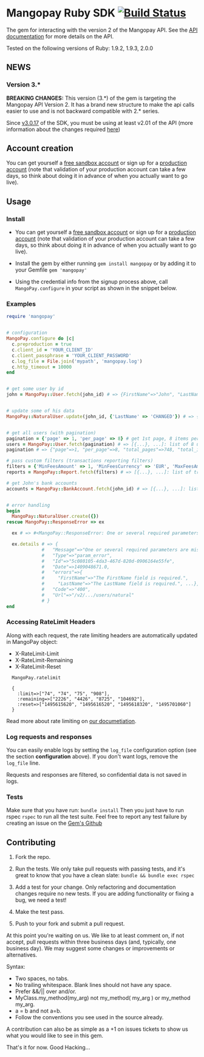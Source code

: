 # Mangopay Ruby SDK [![Build Status](https://travis-ci.org/Mangopay/mangopay2-ruby-sdk.svg?branch=master)](https://travis-ci.org/Mangopay/mangopay2-ruby-sdk)

The gem for interacting with the version 2 of the Mangopay API.
See the [API documentation](http://docs.mangopay.com/api-references/)
for more details on the API.

Tested on the following versions of Ruby: 1.9.2, 1.9.3, 2.0.0

## NEWS

### Version 3.*
**BREAKING CHANGES:** This version (3.\*) of the gem is targeting the Mangopay API Version 2. It has a brand new structure to make the api calls easier to use and is not backward compatible with 2.\* series.

Since [v3.0.17](https://github.com/Mangopay/mangopay2-ruby-sdk/releases/tag/v3.0.17) of the SDK, you must be using at least v2.01 of the API (more information about the changes required [here](https://docs.mangopay.com/api-v2-01-overview/))

Account creation
-------------------------------------------------
You can get yourself a [free sandbox account](https://www.mangopay.com/signup/create-sandbox/) or sign up for a [production account](https://www.mangopay.com/signup/production-account/) (note that validation of your production account can take a few days, so think about doing it in advance of when you actually want to go live).

## Usage

### Install
* You can get yourself a [free sandbox account](https://www.mangopay.com/get-started/create-sandbox/) or sign up for a [production account](https://www.mangopay.com/signup/production-account/) (note that validation of your production account can take a few days, so think about doing it in advance of when you actually want to go live).

* Install the gem by either running ```gem install mangopay```
or by adding it to your Gemfile ```gem 'mangopay'```

* Using the credential info from the signup process above, call ```MangoPay.configure``` in your script as shown in the snippet below.

### Examples

```ruby
require 'mangopay'


# configuration
MangoPay.configure do |c|
  c.preproduction = true
  c.client_id = 'YOUR_CLIENT_ID'
  c.client_passphrase = 'YOUR_CLIENT_PASSWORD'
  c.log_file = File.join('mypath', 'mangopay.log')
  c.http_timeout = 10000
end


# get some user by id
john = MangoPay::User.fetch(john_id) # => {FirstName"=>"John", "LastName"=>"Doe", ...}


# update some of his data
MangoPay::NaturalUser.update(john_id, {'LastName' => 'CHANGED'}) # => {FirstName"=>"John", "LastName"=>"CHANGED", ...}


# get all users (with pagination)
pagination = {'page' => 1, 'per_page' => 8} # get 1st page, 8 items per page
users = MangoPay::User.fetch(pagination) # => [{...}, ...]: list of 8 users data hashes
pagination # => {"page"=>1, "per_page"=>8, "total_pages"=>748, "total_items"=>5978}

# pass custom filters (transactions reporting filters)
filters = {'MinFeesAmount' => 1, 'MinFeesCurrency' => 'EUR', 'MaxFeesAmount' => 1000, 'MaxFeesCurrency' => 'EUR'}
reports = MangoPay::Report.fetch(filters) # => [{...}, ...]: list of transaction reports between 1 and 1000 EUR

# get John's bank accounts
accounts = MangoPay::BankAccount.fetch(john_id) # => [{...}, ...]: list of accounts data hashes (10 per page by default)


# error handling
begin
  MangoPay::NaturalUser.create({})
rescue MangoPay::ResponseError => ex

  ex # => #<MangoPay::ResponseError: One or several required parameters are missing or incorrect. [...] FirstName: The FirstName field is required. LastName: The LastName field is required. Nationality: The Nationality field is required.>

  ex.details # => {
             #   "Message"=>"One or several required parameters are missing or incorrect. [...]",
             #   "Type"=>"param_error",
             #   "Id"=>"5c080105-4da3-467d-820d-0906164e55fe",
             #   "Date"=>1409048671.0,
             #   "errors"=>{
             #     "FirstName"=>"The FirstName field is required.",
             #     "LastName"=>"The LastName field is required.", ...},
             #   "Code"=>"400",
             #   "Url"=>"/v2/.../users/natural"
             # }
end
```

### Accessing RateLimit Headers
Along with each request, the rate limiting headers are automatically updated in MangoPay object:

* X-RateLimit-Limit
* X-RateLimit-Remaining
* X-RateLimit-Reset

```
  MangoPay.ratelimit

  {
    :limit=>["74", "74", "75", "908"],
    :remaining=>["2226", "4426", "8725", "104692"],
    :reset=>["1495615620", "1495616520", "1495618320", "1495701060"]
  }
```

Read more about rate limiting on [our documetiation](https://docs.mangopay.com/guide/rate-limiting).

### Log requests and responses
You can easily enable logs by setting the ```log_file``` configuration option (see the section **configuration** above). If you don't want logs, remove the ```log_file``` line.

Requests and responses are filtered, so confidential data is not saved in logs.

### Tests
Make sure that you have run: ```bundle install```
Then you just have to run rspec ```rspec``` to run all the test suite.
Feel free to report any test failure by creating an issue
on the [Gem's Github](https://github.com/Mangopay/mangopay2-ruby-sdk/issues)

## Contributing

1. Fork the repo.

2. Run the tests. We only take pull requests with passing tests, and it's great
to know that you have a clean slate: `bundle && bundle exec rspec`

3. Add a test for your change. Only refactoring and documentation changes
require no new tests. If you are adding functionality or fixing a bug, we need
a test!

4. Make the test pass.

5. Push to your fork and submit a pull request.

At this point you're waiting on us. We like to at least comment on, if not
accept, pull requests within three business days (and, typically, one business
day). We may suggest some changes or improvements or alternatives.

Syntax:

* Two spaces, no tabs.
* No trailing whitespace. Blank lines should not have any space.
* Prefer &&/|| over and/or.
* MyClass.my_method(my_arg) not my_method( my_arg ) or my_method my_arg.
* a = b and not a=b.
* Follow the conventions you see used in the source already.

A contribution can also be as simple as a +1 on issues tickets to show us
what you would like to see in this gem.

That's it for now. Good Hacking...
